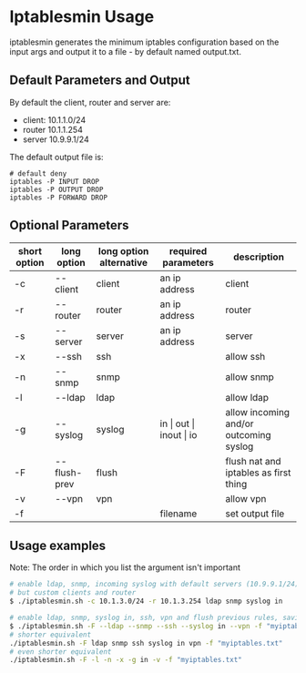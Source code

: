 # Iptablesmin Usage
iptablesmin generates the minimum iptables configuration based on the input args and output it to a file - by default named output.txt.
## Default Parameters and Output
By default the client, router and server are:
- client: 10.1.1.0/24
- router 10.1.1.254
- server 10.9.9.1/24

The default output file is:
```
# default deny
iptables -P INPUT DROP
iptables -P OUTPUT DROP
iptables -P FORWARD DROP
```

## Optional Parameters
| short option 	| long option  	| long option alternative 	| required parameters      	| description                            	|
|--------------	|--------------	|-------------------------	|--------------------------	|----------------------------------------	|
| -c           	| --client     	| client                  	| an ip address            	| client                                 	|
| -r           	| --router     	| router                  	| an ip address            	| router                                 	|
| -s           	| --server     	| server                  	| an ip address            	| server                                 	|
| -x           	| --ssh        	| ssh                     	|                          	| allow ssh                              	|
| -n           	| --snmp       	| snmp                    	|                          	| allow snmp                             	|
| -l           	| --ldap       	| ldap                    	|                          	| allow ldap                             	|
| -g           	| --syslog     	| syslog                  	| in \| out \| inout \| io 	| allow incoming and/or outcoming syslog 	|
| -F           	| --flush-prev 	| flush                   	|                          	| flush nat and iptables as first thing  	|
| -v           	| --vpn        	| vpn                     	|                          	| allow vpn                              	|
| -f           	|              	|                         	| filename                 	| set output file                        	|

## Usage examples
Note: The order in which you list the argument isn't important
```bash
# enable ldap, snmp, incoming syslog with default servers (10.9.9.1/24)
# but custom clients and router
$ ./iptablesmin.sh -c 10.1.3.0/24 -r 10.1.3.254 ldap snmp syslog in

# enable ldap, snmp, syslog in, ssh, vpn and flush previous rules, saving the output to myiptables.txt
$ ./iptablesmin.sh -F --ldap --snmp --ssh --syslog in --vpn -f "myiptables.txt"
# shorter equivalent
./iptablesmin.sh -F ldap snmp ssh syslog in vpn -f "myiptables.txt"
# even shorter equivalent
./iptablesmin.sh -F -l -n -x -g in -v -f "myiptables.txt"
```
